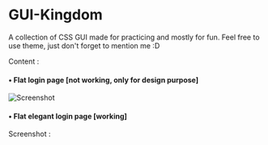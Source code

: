# GUI-Kingdom
A collection of CSS GUI made for practicing and mostly for fun.
Feel free to use theme, just don't forget to mention me :D

Content :

  #### • Flat login page [not working, only for design purpose]
![Screenshot](HomardBoy/GUI-Kingdom/blob/master/Flat_Login_Page/Screenshot.png)

  #### • Flat elegant login page [working]
  Screenshot :
